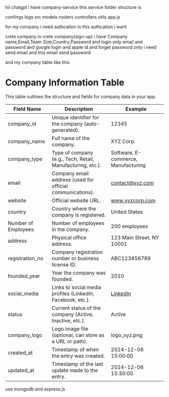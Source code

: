 hii chatgpt i have company-service this service folder structure is

confings
logs
src
 models
 routers
 controllers
utils
app.js

for my company i need authcation in this authcation i want

crete company in crete company(sign-up) i have Company name,Email,Team Size,Country,Password and login only email and password and google login and apple id and forget password only i need send email and this email send password

and my company table like this 

# Company Information Table

This table outlines the structure and fields for company data in your app.

| Field Name          | Description                                            | Example                         |
| ----------------------- | ---------------------------------------------------------- | ----------------------------------- |
| company_id          | Unique identifier for the company (auto-generated).        | 12345                               |
| company_name        | Full name of the company.                                  | XYZ Corp.                           |
| company_type        | Type of company (e.g., Tech, Retail, Manufacturing, etc.). | Software, E-commerce, Manufacturing |
| email               | Company email address (used for official communications).  | contact@xyz.com                     |
| website             | Official website URL.                                      | www.xyzcorp.com                     |
| country             | Country where the company is registered.                   | United States                       |
| Number of Employees | Number of employees in the company.                        | 200 employees                       |
| address             | Physical office address.                                   | 123 Main Street, NY 10001           |
| registration_no     | Company registration number or business license ID.        | ABC123456789                        |
| founded_year        | Year the company was founded.                              | 2010                                |
| social_media        | Links to social media profiles (LinkedIn, Facebook, etc.). | [LinkedIn](https://linkedin.com)    |
| status              | Current status of the company (Active, Inactive, etc.).    | Active                              |
| company_logo        | Logo image file (optional, can store as a URL or path).    | logo_xyz.png                        |
| created_at          | Timestamp of when the entry was created.                   | 2024-12-06 15:00:00                 |
| updated_at          | Timestamp of the last update made to the entry.            | 2024-12-06 15:30:00                 |


use mongodb and express.js
